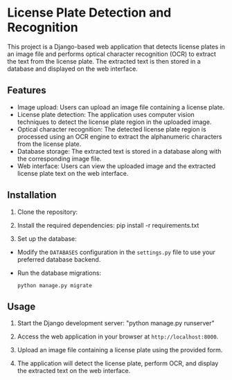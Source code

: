 # License Plate Detection and Recognition

This project is a Django-based web application that detects license plates in an image file and 
performs optical character recognition (OCR) to extract the text from the license plate. 
The extracted text is then stored in a database and displayed on the web interface.

## Features

- Image upload: Users can upload an image file containing a license plate.
- License plate detection: The application uses computer vision techniques to detect the license plate region in the uploaded image.
- Optical character recognition: The detected license plate region is processed using an OCR engine to extract the alphanumeric characters from the license plate.
- Database storage: The extracted text is stored in a database along with the corresponding image file.
- Web interface: Users can view the uploaded image and the extracted license plate text on the web interface.

## Installation

1. Clone the repository:

2. Install the required dependencies:
        pip install -r requirements.txt

3. Set up the database:

- Modify the `DATABASES` configuration in the `settings.py` file to use your preferred database backend.
- Run the database migrations:

  ```
  python manage.py migrate
  ```

## Usage

1. Start the Django development server: 
        "python manage.py runserver"

2. Access the web application in your browser at `http://localhost:8000`.

3. Upload an image file containing a license plate using the provided form.

4. The application will detect the license plate, perform OCR, and display the extracted text on the web interface.
